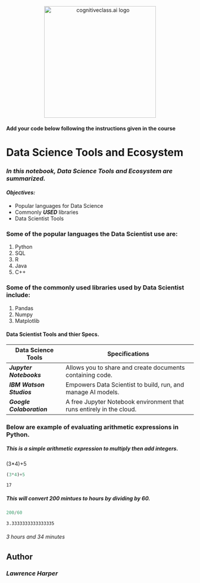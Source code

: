 <center>
    <img src="https://cf-courses-data.s3.us.cloud-object-storage.appdomain.cloud/IBMDeveloperSkillsNetwork-DS0105EN-SkillsNetwork/labs/Module2/images/SN_web_lightmode.png" width="300" alt="cognitiveclass.ai logo">
</center>


#### Add your code below following the instructions given in the course


# Data Science Tools and Ecosystem

### ___In this notebook, Data Science Tools and Ecosystem are summarized.___

#### ***Objectives:***
* Popular languages for Data Science
* Commonly ***USED*** libraries
* Data Scientist Tools

### Some of the popular languages the Data Scientist use are:
1. Python
2. SQL
3. R
4. Java
5. C++

### Some of the commonly used libraries used by Data Scientist include:
1. Pandas
2. Numpy
3. Matplotlib

#### Data Scientist Tools and thier Specs.
| Data Science Tools | Specifications |
| ------------------ | -------------- |
| ***Jupyter Notebooks*** | Allows you to share and create documents containing code. |
| ***IBM Watson Studios*** | Empowers Data Scientist to build, run, and manage AI models. |
| ***Google Colaboration*** | A free Jupyter Notebook environment that runs entirely in the cloud. |

### Below are example of evaluating arithmetic expressions in Python.

##### This is a simple arithmetic expression to multiply then add integers.

(3*4)+5


```python
(3*4)+5
```




    17



##### This will convert 200 mintues to hours by dividing by 60.


```python
200/60
```




    3.3333333333333335



###### 3 hours and 34 minutes

## Author
### ***Lawrence Harper***


```python

```
